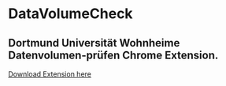 # DataVolumeCheck
Dortmund Universität Wohnheime Datenvolumen-prüfen Chrome  Extension.
---
[Download Extension here](https://chrome.google.com/webstore/detail/datavolumecheck/odekhobcnkniaagelmfknkklabnodkkg "DataVolumeCheck Extension in the Chrome store.")
